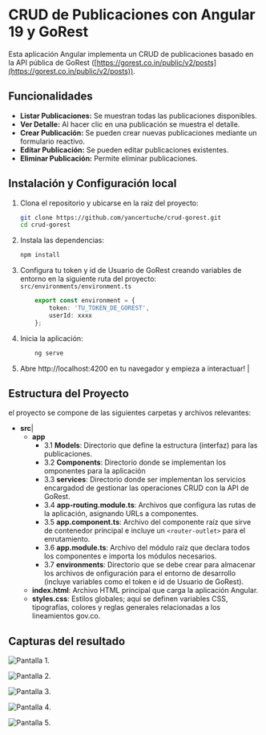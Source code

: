 # CRUD de Publicaciones con Angular 19 y GoRest

Esta aplicación Angular implementa un CRUD de publicaciones basado en la API pública de GoRest ([https://gorest.co.in/public/v2/posts](https://gorest.co.in/public/v2/posts)).

## Funcionalidades
- **Listar Publicaciones:** Se muestran todas las publicaciones disponibles.
- **Ver Detalle:** Al hacer clic en una publicación se muestra el detalle.
- **Crear Publicación:** Se pueden crear nuevas publicaciones mediante un formulario reactivo.
- **Editar Publicación:** Se pueden editar publicaciones existentes.
- **Eliminar Publicación:** Permite eliminar publicaciones.

## Instalación y Configuración local
1. Clona el repositorio y ubicarse en la raiz del proyecto:
   ```bash
   git clone https://github.com/yancertuche/crud-gorest.git
   cd crud-gorest
2. Instala las dependencias:
    ```bash
    npm install
3. Configura tu token y id de Usuario de GoRest creando variables de entorno en la siguiente ruta del proyecto:  `src/environments/environment.ts`

    ```typescript
        export const environment = {
            token: 'TU_TOKEN_DE_GOREST',
            userId: xxxx
        };
4. Inicia la aplicación:
    ```bash
        ng serve
5. Abre http://localhost:4200 en tu navegador y empieza a interactuar! 
|
## Estructura del Proyecto

el proyecto se compone de las siguientes carpetas y archivos relevantes:
- **src**|
    - **app**
        - 3.1 **Models**: Directorio que define la estructura (interfaz) para las publicaciones.
        - 3.2 **Components**: Directorio donde se implementan los omponentes para la aplicación
        - 3.3 **services**: Directorio donde ser implementan los servicios encargadod de gestionar las operaciones      CRUD    con la API de GoRest.
        - 3.4 **app-routing.module.ts**: Archivos que configura las rutas de la aplicación, asignando URLs a componentes.
        - 3.5 **app.component.ts**: Archivo del componente raíz que sirve de contenedor principal e incluye un `<router-outlet>` para el enrutamiento.
        - 3.6 **app.module.ts**: Archivo del módulo raíz que declara todos los componentes e importa los módulos necesarios.
        - 3.7 **environments**: Directorio que se debe crear para almacenar los archivos de onfiguración para el entorno de desarrollo (incluye variables como el token e id de Usuario de GoRest).
    - **index.html**: Archivo HTML principal que carga la aplicación Angular.
    - **styles.css**: Estilos globales; aquí se definen variables CSS, tipografías, colores y reglas generales relacionadas a los lineamientos gov.co.

## Capturas del resultado

![Pantalla 1](capturas/PantallaPrincipalListar.jpg).

![Pantalla 2](capturas/PantallaCrearNuevaPublicacion.jpg).

![Pantalla 3](capturas/PantallaCrearNuevaPublicacionValidaciones.jpg).

![Pantalla 4](capturas/PantallaEditarPublicación.jpg).

![Pantalla 5](capturas/PantallaEliminarPublicación.jpg).